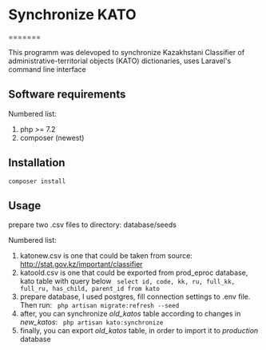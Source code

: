 # Synchronize KATO
=======

This programm was delevoped to synchronize Kazakhstani Classifier of administrative-territorial objects (KATO) dictionaries, uses Laravel's command line interface

## Software requirements

Numbered list:
  
  1. php >= 7.2
  2. composer (newest)

## Installation
`composer install`

## Usage

prepare two .csv files to directory: database/seeds

Numbered list:

  1. katonew.csv is one that could be taken from source: http://stat.gov.kz/important/classifier
  2. katoold.csv is one that could be exported from prod_eproc database, kato table with query below
`
select
id, code, kk, ru, full_kk, full_ru, has_child, parent_id
from kato`
  3. prepare database, I used postgres, fill connection settings to .env file. Then run:
`
php artisan migrate:refresh --seed`
  4. after, you can synchronize _old_katos_ table according to changes in _new_katos_: 
`
php artisan kato:synchronize`
  5. finally, you can export _old_katos_ table, in order to import it to _production_ database